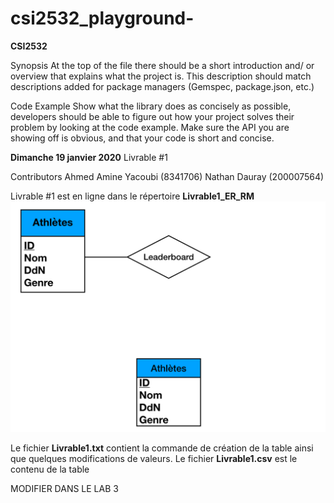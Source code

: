 # csi2532_playground-
**CSI2532**

Synopsis
At the top of the file there should be a short introduction and/ or overview that explains what the project is. This description should match descriptions added for package managers (Gemspec, package.json, etc.)

Code Example
Show what the library does as concisely as possible, developers should be able to figure out how your project solves their problem by looking at the code example. Make sure the API you are showing off is obvious, and that your code is short and concise.

**Dimanche 19 janvier 2020**
Livrable #1

Contributors
Ahmed Amine Yacoubi (8341706)
Nathan Dauray (200007564)

Livrable #1 est en ligne dans le répertoire **Livrable1_ER_RM**
![Livrable1](https://github.com/OovuU/csi2532_playground-/blob/master/Livrable1_ER_RM/Livrable1_ER_RM.png)

Le fichier **Livrable1.txt** contient la commande de création de la table ainsi que quelques modifications de valeurs.
Le fichier **Livrable1.csv** est le contenu de la table



MODIFIER DANS LE LAB 3

